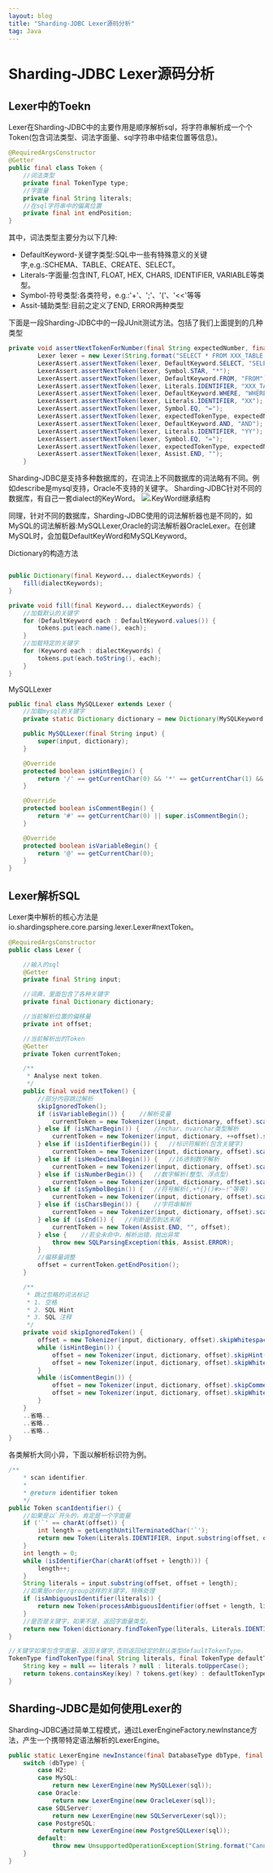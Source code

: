 ```yaml
---
layout: blog
title: "Sharding-JDBC Lexer源码分析"
tag: Java
---
```

# Sharding-JDBC Lexer源码分析

## Lexer中的Toekn

Lexer在Sharding-JDBC中的主要作用是顺序解析sql，将字符串解析成一个个Token(包含词法类型、词法字面量、sql字符串中结束位置等信息)。

```java
@RequiredArgsConstructor
@Getter
public final class Token {
    //词法类型
    private final TokenType type;
    //字面量
    private final String literals;
    //在sql字符串中的偏离位置
    private final int endPosition;
}
```

其中，词法类型主要分为以下几种:

+ DefaultKeyword-关键字类型:SQL中一些有特殊意义的关键字,e.g.:SCHEMA、TABLE、CREATE、SELECT。
+ Literals-字面量:包含INT, FLOAT, HEX, CHARS, IDENTIFIER, VARIABLE等类型。
+ Symbol-符号类型:各类符号，e.g.:'+'、';'、'('、'<<'等等
+ Assit-辅助类型:目前之定义了END, ERROR两种类型

下面是一段Sharding-JDBC中的一段JUnit测试方法。包括了我们上面提到的几种类型

```java
private void assertNextTokenForNumber(final String expectedNumber, final TokenType expectedTokenType) {
        Lexer lexer = new Lexer(String.format("SELECT * FROM XXX_TABLE WHERE XX=%s AND YY=%s", expectedNumber, expectedNumber), dictionary);
        LexerAssert.assertNextToken(lexer, DefaultKeyword.SELECT, "SELECT");
        LexerAssert.assertNextToken(lexer, Symbol.STAR, "*");
        LexerAssert.assertNextToken(lexer, DefaultKeyword.FROM, "FROM");
        LexerAssert.assertNextToken(lexer, Literals.IDENTIFIER, "XXX_TABLE");
        LexerAssert.assertNextToken(lexer, DefaultKeyword.WHERE, "WHERE");
        LexerAssert.assertNextToken(lexer, Literals.IDENTIFIER, "XX");
        LexerAssert.assertNextToken(lexer, Symbol.EQ, "=");
        LexerAssert.assertNextToken(lexer, expectedTokenType, expectedNumber);
        LexerAssert.assertNextToken(lexer, DefaultKeyword.AND, "AND");
        LexerAssert.assertNextToken(lexer, Literals.IDENTIFIER, "YY");
        LexerAssert.assertNextToken(lexer, Symbol.EQ, "=");
        LexerAssert.assertNextToken(lexer, expectedTokenType, expectedNumber);
        LexerAssert.assertNextToken(lexer, Assist.END, "");
    }
```

Sharding-JDBC是支持多种数据库的，在词法上不同数据库的词法略有不同。例如describe是mysql支持，Oracle不支持的关键字。
Sharding-JDBC针对不同的数据库，有自己一套dialect的KeyWord。
![.KeyWord继承结构](https://raw.githubusercontent.com/RussXia/RussXia.github.io/master/_pic/sharding-jdbc-lexer-DefaultKeyWord.png)

同理，针对不同的数据库，Sharding-JDBC使用的词法解析器也是不同的，如MySQL的词法解析器:MySQLLexer,Oracle的词法解析器OracleLexer。在创建MySQL时，会加载DefaultKeyWord和MySQLKeyword。

Dictionary的构造方法

```java

public Dictionary(final Keyword... dialectKeywords) {
    fill(dialectKeywords);
}

private void fill(final Keyword... dialectKeywords) {
    //加载默认的关键字
    for (DefaultKeyword each : DefaultKeyword.values()) {
        tokens.put(each.name(), each);
    }
    //加载特定的关键字
    for (Keyword each : dialectKeywords) {
        tokens.put(each.toString(), each);
    }
}
```

MySQLLexer

```java
public final class MySQLLexer extends Lexer {
    //加载mysql的关键字
    private static Dictionary dictionary = new Dictionary(MySQLKeyword.values());

    public MySQLLexer(final String input) {
        super(input, dictionary);
    }

    @Override
    protected boolean isHintBegin() {
        return '/' == getCurrentChar(0) && '*' == getCurrentChar(1) && '!' == getCurrentChar(2);
    }

    @Override
    protected boolean isCommentBegin() {
        return '#' == getCurrentChar(0) || super.isCommentBegin();
    }

    @Override
    protected boolean isVariableBegin() {
        return '@' == getCurrentChar(0);
    }
}
```

## Lexer解析SQL

Lexer类中解析的核心方法是io.shardingsphere.core.parsing.lexer.Lexer#nextToken。

```java
@RequiredArgsConstructor
public class Lexer {

    //输入的sql
    @Getter
    private final String input;

    //词典，里面包含了各种关键字
    private final Dictionary dictionary;

    //当前解析位置的偏移量
    private int offset;

    //当前解析出的Token
    @Getter
    private Token currentToken;

    /**
     * Analyse next token.
     */
    public final void nextToken() {
        //部分内容跳过解析
        skipIgnoredToken();
        if (isVariableBegin()) {    //解析变量
            currentToken = new Tokenizer(input, dictionary, offset).scanVariable();
        } else if (isNCharBegin()) {    //nchar、nvarchar类型解析
            currentToken = new Tokenizer(input, dictionary, ++offset).scanChars();
        } else if (isIdentifierBegin()) {   //标识符解析(包含关键字)
            currentToken = new Tokenizer(input, dictionary, offset).scanIdentifier();
        } else if (isHexDecimalBegin()) {   //16进制数字解析
            currentToken = new Tokenizer(input, dictionary, offset).scanHexDecimal();
        } else if (isNumberBegin()) {   //数字解析(整型、浮点型)
            currentToken = new Tokenizer(input, dictionary, offset).scanNumber();
        } else if (isSymbolBegin()) {   //符号解析(,+*{}()#>~!^等等)
            currentToken = new Tokenizer(input, dictionary, offset).scanSymbol();
        } else if (isCharsBegin()) {    //字符串解析
            currentToken = new Tokenizer(input, dictionary, offset).scanChars();
        } else if (isEnd()) {   //判断是否到达末尾
            currentToken = new Token(Assist.END, "", offset);
        } else {    //若全未命中，解析出错，抛出异常
            throw new SQLParsingException(this, Assist.ERROR);
        }
        //偏移量调整
        offset = currentToken.getEndPosition();
    }

    /**
     * 跳过忽略的词法标记
     * 1. 空格
     * 2. SQL Hint
     * 3. SQL 注释
     */
    private void skipIgnoredToken() {
        offset = new Tokenizer(input, dictionary, offset).skipWhitespace();
        while (isHintBegin()) {
            offset = new Tokenizer(input, dictionary, offset).skipHint();
            offset = new Tokenizer(input, dictionary, offset).skipWhitespace();
        }
        while (isCommentBegin()) {
            offset = new Tokenizer(input, dictionary, offset).skipComment();
            offset = new Tokenizer(input, dictionary, offset).skipWhitespace();
        }
    }
    ..省略..
    ..省略..
    ..省略..
}
```

各类解析大同小异，下面以解析标识符为例。

```java
/**
    * scan identifier.
    *
    * @return identifier token
    */
public Token scanIdentifier() {
    //如果是以`开头的，肯定是一个字面量
    if ('`' == charAt(offset)) {
        int length = getLengthUntilTerminatedChar('`');
        return new Token(Literals.IDENTIFIER, input.substring(offset, offset + length), offset + length);
    }
    int length = 0;
    while (isIdentifierChar(charAt(offset + length))) {
        length++;
    }
    String literals = input.substring(offset, offset + length);
    //如果是order/group这样的关键字，特殊处理
    if (isAmbiguousIdentifier(literals)) {
        return new Token(processAmbiguousIdentifier(offset + length, literals), literals, offset + length);
    }
    //是否是关键字，如果不是，返回字面量类型。
    return new Token(dictionary.findTokenType(literals, Literals.IDENTIFIER), literals, offset + length);
}

//关键字如果包含字面量，返回关键字,否则返回给定的默认类型defaultTokenType。
TokenType findTokenType(final String literals, final TokenType defaultTokenType) {
    String key = null == literals ? null : literals.toUpperCase();
    return tokens.containsKey(key) ? tokens.get(key) : defaultTokenType;
}
```

## Sharding-JDBC是如何使用Lexer的

Sharding-JDBC通过简单工程模式，通过LexerEngineFactory.newInstance方法，产生一个携带特定语法解析的LexerEngine。


```java
public static LexerEngine newInstance(final DatabaseType dbType, final String sql) {
    switch (dbType) {
        case H2:
        case MySQL:
            return new LexerEngine(new MySQLLexer(sql));
        case Oracle:
            return new LexerEngine(new OracleLexer(sql));
        case SQLServer:
            return new LexerEngine(new SQLServerLexer(sql));
        case PostgreSQL:
            return new LexerEngine(new PostgreSQLLexer(sql));
        default:
            throw new UnsupportedOperationException(String.format("Cannot support database [%s].", dbType));
    }
}
```

